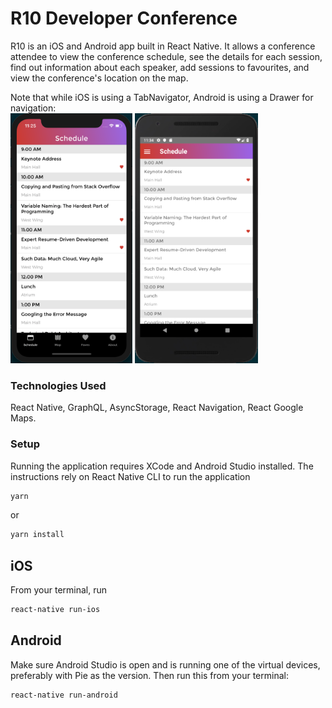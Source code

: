 # R10 Developer Conference

R10 is an iOS and Android app built in React Native. It allows a conference attendee to view the conference schedule, see the details for each session, find out information about each speaker, add sessions to favourites, and view the conference's location on the map.

Note that while iOS is using a TabNavigator, Android is using a Drawer for navigation:
<br>
<img src="/js/assets/images/screenshot_ios.png" alt="iOS screenshot" height="400px">
<img src="/js/assets/images/screenshot_android.png" alt="Android screenshot" height="400px">

### Technologies Used

React Native, GraphQL, AsyncStorage, React Navigation, React Google Maps.

### Setup

Running the application requires XCode and Android Studio installed. The instructions rely on React Native CLI to run the application

```bash
yarn
```

or

```bash
yarn install
```

## iOS

From your terminal, run

```bash
react-native run-ios
```

## Android

Make sure Android Studio is open and is running one of the virtual devices, preferably with Pie as the version. Then run this from your terminal:

```bash
react-native run-android
```

